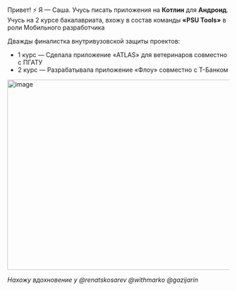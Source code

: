 Привет! ⚡ Я — Саша. Учусь писать приложения на **Котлин** для **Андроид**.
Учусь на 2 курсе бакалавриата, вхожу в состав команды **«PSU Tools»** в роли Мобильного разработчика  

Дважды финалистка внутривузовской защиты проектов:
- 1 курс — Сделала приложение «ATLAS» для ветеринаров совместно с ПГАТУ
- 2 курс — Разрабатывала приложение «Флоу» совместно с Т-Банком  

<img width="680" height="432" alt="image" src="https://github.com/user-attachments/assets/65afce36-0cec-4deb-8467-63517c50e3ed" />



*Нахожу вдохновение у @renatskosarev @withmarko @gazijarin* 
